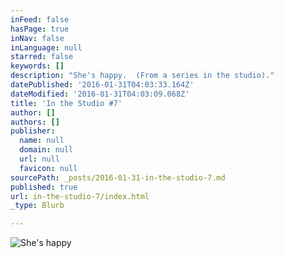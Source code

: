 ```yaml
---
inFeed: false
hasPage: true
inNav: false
inLanguage: null
starred: false
keywords: []
description: "She's happy.  (From a series in the studio)."
datePublished: '2016-01-31T04:03:33.164Z'
dateModified: '2016-01-31T04:03:09.068Z'
title: 'In the Studio #7'
author: []
authors: []
publisher:
  name: null
  domain: null
  url: null
  favicon: null
sourcePath: _posts/2016-01-31-in-the-studio-7.md
published: true
url: in-the-studio-7/index.html
_type: Blurb

---
```

![She's happy](https://the-grid-user-content.s3-us-west-2.amazonaws.com/5aed0b30-bbd2-49fd-bba3-2bb524ad2065.jpg)